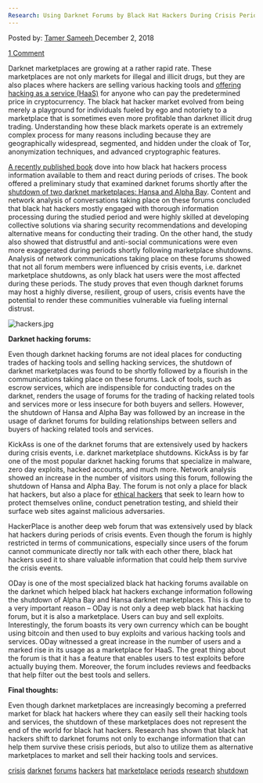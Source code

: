 ```yaml
---
Research: Using Darknet Forums by Black Hat Hackers During Crisis Periods (Darknet Marketplace Shutdown)
---
```

<article class="post-listing post-27440 post type-post status-publish format-standard has-post-thumbnail hentry 
tag-crisis tag-darknet tag-forums tag-hackers tag-hat tag-marketplace tag-periods tag-research tag-shutdown">
<div class="post-inner">
<span>Posted by: <a href="https://www.deepdotweb.com/author/tamersameeh/" title="">Tamer Sameeh </a></span>
<span>December 2, 2018</span>

<span><a href="https://www.deepdotweb.com/2018/12/02/research-using-darknet-forums-by-black-hat-hackers-during-crisis-periods-darknet-marketplace-shutdown/#comments">1 Comment</a></span>


<p>Darknet marketplaces are growing at a rather rapid rate. These marketplaces are not only markets for illegal and illicit drugs, but they are also places where hackers are selling various hacking tools and <a href="https://www.deepdotweb.com/2018/10/25/trends-of-malware-and-digital-products-sales-on-darknet-marketplaces/">offering hacking as a service (HaaS)</a> for anyone who can pay the predetermined price in cryptocurrency. The black hat hacker market evolved from being merely a playground for individuals fueled by ego and notoriety to a marketplace that is sometimes even more profitable than darknet illicit drug trading. Understanding how these black markets operate is an extremely complex process for many reasons including because they are geographically widespread, segmented, and hidden under the cloak of Tor, anonymization techniques, and advanced cryptographic features.</p>
<p><a href="https://www.emeraldinsight.com/doi/pdfplus/10.1108/S2050-206020180000017007">A recently published book</a> dove into how black hat hackers process information available to them and react during periods of crises. The book offered a preliminary study that examined darknet forums shortly after the <a href="https://www.deepdotweb.com/2017/07/20/globally-coordinated-operation-just-took-alphabay-hansa/">shutdown of two darknet marketplaces: Hansa and Alpha Bay</a>. Content and network analysis of conversations taking place on these forums concluded that black hat hackers mostly engaged with thorough information processing during the studied period and were highly skilled at developing collective solutions via sharing security recommendations and developing alternative means for conducting their trading. On the other hand, the study also showed that distrustful and anti-social communications were even more exaggerated during periods shortly following marketplace shutdowns. Analysis of network communications taking place on these forums showed that not all forum members were influenced by crisis events, i.e. darknet marketplace shutdowns, as only black hat users were the most affected during these periods. The study proves that even though darknet forums may host a highly diverse, resilient, group of users, crisis events have the potential to render these communities vulnerable via fueling internal distrust.</p>
<p><img class="wp-image-27445" src="/imgs/2018/12/hackers-jpg.jpeg" alt="hackers.jpg" srcset="/imgs/2018/12/hackers-jpg.jpeg 2121w, /imgs/2018/12/hackers-jpg-300x200.jpeg 300w, /imgs/2018/12/hackers-jpg-1024x683.jpeg 1024w" sizes="(max-width: 2121px) 100vw, 2121px" /></p>
<p><strong>Darknet hacking forums:</strong></p>
<p>Even though darknet hacking forums are not ideal places for conducting trades of hacking tools and selling hacking services, the shutdown of darknet marketplaces was found to be shortly followed by a flourish in the communications taking place on these forums. Lack of tools, such as escrow services, which are indispensible for conducting trades on the darknet, renders the usage of forums for the trading of hacking related tools and services more or less insecure for both buyers and sellers. However, the shutdown of Hansa and Alpha Bay was followed by an increase in the usage of darknet forums for building relationships between sellers and buyers of hacking related tools and services.</p>
<p>KickAss is one of the darknet forums that are extensively used by hackers during crisis events, i.e. darknet marketplace shutdowns. KickAss is by far one of the most popular darknet hacking forums that specialize in malware, zero day exploits, hacked accounts, and much more. Network analysis showed an increase in the number of visitors using this forum, following the shutdown of Hansa and Alpha Bay. The forum is not only a place for black hat hackers, but also a place for <a href="https://www.deepdotweb.com/2017/06/06/demand-ethical-hackers-rise-corporations-look-combat-dark-web-criminals/">ethical hackers</a> that seek to learn how to protect themselves online, conduct penetration testing, and shield their surface web sites against malicious adversaries.</p>
<p>HackerPlace is another deep web forum that was extensively used by black hat hackers during periods of crisis events. Even though the forum is highly restricted in terms of communications, especially since users of the forum cannot communicate directly nor talk with each other there, black hat hackers used it to share valuable information that could help them survive the crisis events.</p>
<p>ODay is one of the most specialized black hat hacking forums available on the darknet which helped black hat hackers exchange information following the shutdown of Alpha Bay and Hansa darknet marketplaces. This is due to a very important reason – ODay is not only a deep web black hat hacking forum, but it is also a marketplace. Users can buy and sell exploits. Interestingly, the forum boasts its very own currency which can be bought using bitcoin and then used to buy exploits and various hacking tools and services. ODay witnessed a great increase in the number of users and a marked rise in its usage as a marketplace for HaaS. The great thing about the forum is that it has a feature that enables users to test exploits before actually buying them. Moreover, the forum includes reviews and feedbacks that help filter out the best tools and sellers.</p>
<p><strong>Final thoughts:</strong></p>
<p>Even though darknet marketplaces are increasingly becoming a preferred market for black hat hackers where they can easily sell their hacking tools and services, the shutdown of these marketplaces does not represent the end of the world for black hat hackers. Research has shown that black hat hackers shift to darknet forums not only to exchange information that can help them survive these crisis periods, but also to utilize them as alternative marketplaces to market and sell their hacking tools and services.</p>
</div>
 <a href="https://www.deepdotweb.com/tag/crisis/" rel="tag">crisis</a> <a href="https://www.deepdotweb.com/tag/darknet/" rel="tag">darknet</a> <a href="https://www.deepdotweb.com/tag/forums/" rel="tag">forums</a> <a href="https://www.deepdotweb.com/tag/hackers/" rel="tag">hackers</a> <a href="https://www.deepdotweb.com/tag/hat/" rel="tag">hat</a> <a href="https://www.deepdotweb.com/tag/marketplace/" rel="tag">marketplace</a> <a href="https://www.deepdotweb.com/tag/periods/" rel="tag">periods</a> <a href="https://www.deepdotweb.com/tag/research/" rel="tag">research</a> <a href="https://www.deepdotweb.com/tag/shutdown/" rel="tag">shutdown</a></span> <span style="display:none" class="updated">2018-12-02<a href="https://www.deepdotweb.com/author/tamersameeh/" title="Posts by Tamer Sameeh" rel="author">Tamer Sameeh</a></strong></div>
</div>
</article>

